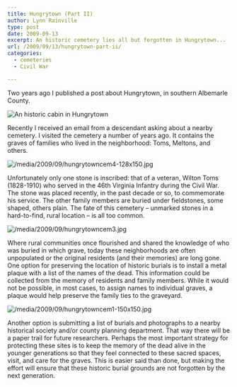 ```yaml
---
title: Hungrytown (Part II)
author: Lynn Rainville
type: post
date: 2009-09-13
excerpt: An historic cemetery lies all but forgotten in Hungrytown...
url: /2009/09/13/hungrytown-part-ii/
categories:
  - cemeteries
  - Civil War

---
```

Two years ago I published a post about Hungrytown, in southern Albemarle County.

![ An historic cabin in Hungrytown ](/media/2009/09/hungrytownhouse.jpg)


Recently I received an email from a descendant asking about a nearby cemetery. I visited the cemetery a number of years ago. It contains the graves of families who lived in the neighborhood: Toms, Meltons, and others.

![/media/2009/09/hungrytowncem4-128x150.jpg](/media/2009/09/hungrytowncem4-128x150.jpg)

Unfortunately only one stone is inscribed: that of a veteran, Wilton Toms (1828-1910) who served in the 46th Virginia Infantry during the Civil War. The stone was placed recently, in the past decade or so, to commemorate his service. The other family members are buried under fieldstones, some shaped, others plain. The fate of this cemetery &#8211; unmarked stones in a hard-to-find, rural location &#8211; is all too common.

![/media/2009/09/hungrytowncem3.jpg](/media/2009/09/hungrytowncem3.jpg)

Where rural communities once flourished and shared the knowledge of who was buried in which grave, today these neighborhoods are often unpopulated or the original residents (and their memories) are long gone. One option for preserving the location of historic burials is to install a metal plaque with a list of the names of the dead. This information could be collected from the memory of residents and family members. While it would not be possible, in most cases, to assign names to individual graves, a plaque would help preserve the family ties to the graveyard.

![/media/2009/09/hungrytowncem1-150x150.jpg](/media/2009/09/hungrytowncem1-150x150.jpg)

Another option is submitting a list of burials and photographs to a nearby historical society and/or county planning department. That way there will be a paper trail for future researchers. Perhaps the most important strategy for protecting these sites is to keep the memory of the dead alive in the younger generations so that they feel connected to these sacred spaces, visit, and care for the graves. This is easier said than done, but making the effort will ensure that these historic burial grounds are not forgotten by the next generation.
